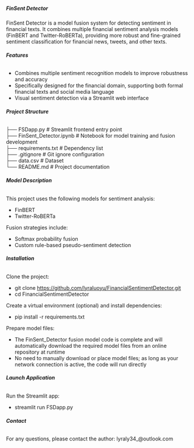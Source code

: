 ##### **FinSent Detector**

FinSent Detector is a model fusion system for detecting sentiment in financial texts. It combines multiple financial sentiment analysis models (FinBERT and Twitter-RoBERTa), providing more robust and fine-grained sentiment classification for financial news, tweets, and other texts.

###### **Features**

* Combines multiple sentiment recognition models to improve robustness and accuracy  
* Specifically designed for the financial domain, supporting both formal financial texts and social media language  
* Visual sentiment detection via a Streamlit web interface  

###### **Project Structure**

├── FSDapp.py                             # Streamlit frontend entry point  
├── FinSent_Detector.ipynb       # Notebook for model training and fusion development  
├── requirements.txt                   # Dependency list  
├── .gitignore                               # Git ignore configuration  
├── data.csv                                 # Dataset  
└── README.md                         # Project documentation  

###### **Model Description**

This project uses the following models for sentiment analysis:

* FinBERT  
* Twitter-RoBERTa  

Fusion strategies include:

* Softmax probability fusion  
* Custom rule-based pseudo-sentiment detection  

###### **Installation**

Clone the project:

* git clone https://github.com/lyraluoyu/FinancialSentimentDetector.git  
* cd FinancialSentimentDetector  

Create a virtual environment (optional) and install dependencies:

* pip install -r requirements.txt  

Prepare model files:

* The FinSent_Detector fusion model code is complete and will automatically download the required model files from an online repository at runtime  
* No need to manually download or place model files; as long as your network connection is active, the code will run directly  

###### **Launch Application**

Run the Streamlit app:

* streamlit run FSDapp.py  

###### **Contact**

For any questions, please contact the author: lyraly34\_@outlook.com  
